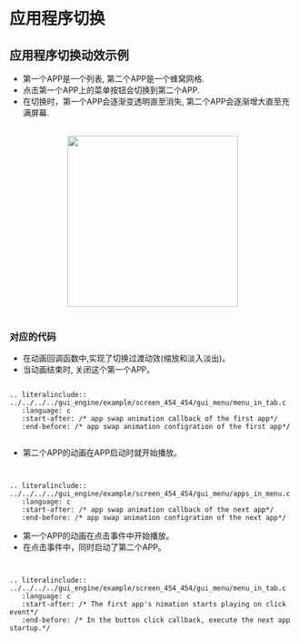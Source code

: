
#  应用程序切换
## 应用程序切换动效示例
- 第一个APP是一个列表, 第二个APP是一个蜂窝网格. 
- 点击第一个APP上的菜单按钮会切换到第二个APP. 
- 在切换时，第一个APP会逐渐变透明直至消失, 第二个APP会逐渐增大直至充满屏幕. 
<br>

<center><img width= "300" src="https://foruda.gitee.com/images/1721358446853094062/035b495a_10088396.gif" /></center>
<br>

### 对应的代码
- 在动画回调函数中,实现了切换过渡动效(缩放和淡入淡出)。
- 当动画结束时, 关闭这个第一个APP。

```eval_rst

.. literalinclude:: ../../../../gui_engine/example/screen_454_454/gui_menu/menu_in_tab.c
   :language: c
   :start-after: /* app swap animation callback of the first app*/
   :end-before: /* app swap animation configration of the first app*/


```
- 第二个APP的动画在APP启动时就开始播放。
```eval_rst


.. literalinclude:: ../../../../gui_engine/example/screen_454_454/gui_menu/apps_in_menu.c
   :language: c
   :start-after: /* app swap animation callback of the next app*/
   :end-before: /* app swap animation configration of the next app*/

```
- 第一个APP的动画在点击事件中开始播放。
- 在点击事件中，同时启动了第二个APP。
```eval_rst


.. literalinclude:: ../../../../gui_engine/example/screen_454_454/gui_menu/menu_in_tab.c
   :language: c
   :start-after: /* The first app's nimation starts playing on click event*/
   :end-before: /* In the button click callback, execute the next app startup.*/

```





